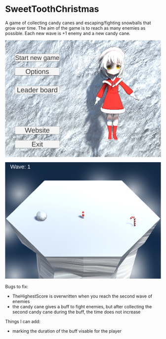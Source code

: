 # SweetToothChristmas

A game of collecting candy canes and escaping/fighting snowballs that grow over time. The aim of the game is to reach as many enemies as possible. Each new wave is +1 enemy and a new candy cane.

![](https://github.com/jeti20/SweetToothChristmas/blob/main/png/png1.PNG)

![](https://github.com/jeti20/SweetToothChristmas/blob/main/png/png2.PNG)

Bugs to fix:
* TheHighestScore is overwritten when you reach the second wave of enemies
* the candy cane gives a buff to fight enemies, but after collecting the second candy cane during the buff, the time does not increase

Things I can add:
* marking the duration of the buff visable for the player
